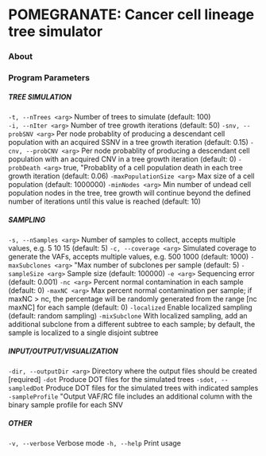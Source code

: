 POMEGRANATE: Cancer cell lineage tree simulator
============

### About


### Program Parameters

##### TREE SIMULATION

```-t, --nTrees <arg>``` Number of trees to simulate (default: 100)  
```-i, --nIter <arg>``` Number of tree growth iterations (default: 50)
```-snv, --probSNV <arg>``` Per node probablity of producing a descendant cell population with an acquired SSNV in a tree growth iteration (default: 0.15)
```-cnv, --probCNV <arg>``` Per node probablity of producing a descendant cell population with an acquired CNV in a tree growth iteration (default: 0)
```-probDeath <arg>``` true, "Probablity of a cell population death in each tree growth iteration (default: 0.06)
```-maxPopulationSize <arg>``` Max size of a cell population (default: 1000000)
```-minNodes <arg>``` Min number of undead cell population nodes in the tree, tree growth will continue beyond the defined number of iterations until this value is reached (default: 10)
		
##### SAMPLING

```-s, --nSamples <arg>``` Number of samples to collect, accepts multiple values, e.g. 5 10 15 (default: 5)
```-c, --coverage <arg>``` Simulated coverage to generate the VAFs, accepts multiple values, e.g. 500 1000 (default: 1000)
```-maxSubclones <arg>``` "Max number of subclones per sample (default: 5)
```-sampleSize <arg>``` Sample size (default: 100000)
```-e <arg>``` Sequencing error (default: 0.001)
```-nc <arg>``` Percent normal contamination in each sample (default: 0)
```-maxNC <arg>``` Max percent normal contamination per sample; if maxNC > nc, the percentage will be randomly generated from the range [nc maxNC] for each sample (default: 0)
```-localized``` Enable localized sampling (default: random sampling)
```-mixSubclone``` With localized sampling, add an additional subclone from a different subtree to each sample; by default, the sample is localized to a single disjoint subtree
		
##### INPUT/OUTPUT/VISUALIZATION

```-dir, --outputDir <arg>``` Directory where the output files should be created [required]
```-dot``` Produce DOT files for the simulated trees
```-sdot, --sampledDot``` Produce DOT files for the simulated trees with indicated samples		
```-sampleProfile``` "Output VAF/RC file includes an additional column with the binary sample profile for each SNV
		
##### OTHER

```-v, --verbose``` Verbose mode
```-h, --help``` Print usage
